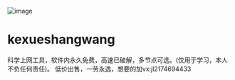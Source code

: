 
![image](https://github.com/JIANGLUULGNAIJ/kexueshangwang/assets/96557621/cf753fe8-e341-4a42-97ef-5f12ff66002c)

# kexueshangwang
科学上网工具，软件内永久免费，高速已破解，多节点可选。(仅用于学习，本人不负任何责任)。
低价出售，一劳永逸，想要的加vx:jl2174694433
